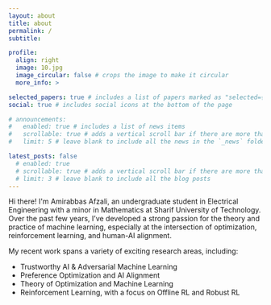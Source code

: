```yaml
---
layout: about
title: about
permalink: /
subtitle: 

profile:
  align: right
  image: 10.jpg
  image_circular: false # crops the image to make it circular
  more_info: >

selected_papers: true # includes a list of papers marked as "selected={true}"
social: true # includes social icons at the bottom of the page

# announcements:
#   enabled: true # includes a list of news items
#   scrollable: true # adds a vertical scroll bar if there are more than 3 news items
#   limit: 5 # leave blank to include all the news in the `_news` folder

latest_posts: false
  # enabled: true
  # scrollable: true # adds a vertical scroll bar if there are more than 3 new posts items
  # limit: 3 # leave blank to include all the blog posts
---
```


Hi there! I'm Amirabbas Afzali, an undergraduate student in Electrical Engineering with a minor in Mathematics at Sharif University of Technology. Over the past few years, I’ve developed a strong passion for the theory and practice of machine learning, especially at the intersection of optimization, reinforcement learning, and human-AI alignment.

My recent work spans a variety of exciting research areas, including:

* Trustworthy AI & Adversarial Machine Learning
* Preference Optimization and AI Alignment
* Theory of Optimization and Machine Learning
* Reinforcement Learning, with a focus on Offline RL and Robust RL
